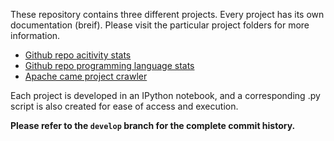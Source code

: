 These repository contains three different projects. Every project has its own documentation (breif). Please visit the particular project folders for more information. 

- [Github repo acitivity stats](./activity_stats/README.md)
- [Github repo programming language stats](./language_stats/README.md)
- [Apache came project crawler](./apache-crawler/README.md)

Each project is developed in an IPython notebook, and a corresponding .py script is also created for ease of access and execution.

**Please refer to the `develop` branch for the complete commit history.**